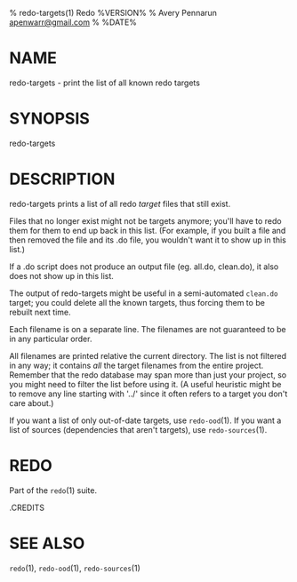 % redo-targets(1) Redo %VERSION%
% Avery Pennarun <apenwarr@gmail.com>
% %DATE%

# NAME

redo-targets - print the list of all known redo targets

# SYNOPSIS

redo-targets


# DESCRIPTION

redo-targets prints a list of all redo *target* files that
still exist.

Files that no longer exist might not be targets anymore;
you'll have to redo them for them to end up back in this
list.  (For example, if you built a file and then removed
the file and its .do file, you wouldn't want it to show up
in this list.)

If a .do script does not produce an output file (eg.
all.do, clean.do), it also does not show up in this list.

The output of redo-targets might be useful in a
semi-automated `clean.do` target; you could delete all the
known targets, thus forcing them to be rebuilt next time.

Each filename is on a separate line.  The filenames are not
guaranteed to be in any particular order.

All filenames are printed relative the current directory.
The list is not filtered in any way; it contains *all* the
target filenames from the entire project.  Remember that
the redo database may span more than just your project, so
you might need to filter the list before using it.  (A
useful heuristic might be to remove any line starting with
'../' since it often refers to a target you don't care
about.)

If you want a list of only out-of-date targets, use
`redo-ood`(1).  If you want a list of sources (dependencies
that aren't targets), use `redo-sources`(1).


# REDO

Part of the `redo`(1) suite.


.CREDITS


# SEE ALSO

`redo`(1), `redo-ood`(1), `redo-sources`(1)

